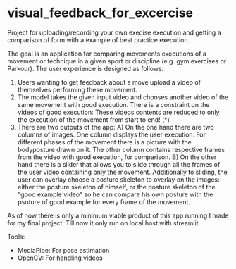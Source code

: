 # visual_feedback_for_excercise
Project for  uploading/recording your own execise execution and getting a comparison of form with a example of best practice execution.

The goal is an application for comparing movements executions of a movement or technique in a given sport or discipline (e.g. gym exercises or Parkour).
The user experience is designed as follows:

1) Users wanting to get feedback about a move upload a video of themselves performing these movement. 
2) The model takes the given input video and chooses another video of the same movement with good execution. There is a constraint on the videos of good execution: These videos contents are reduced to only the execution of the movement from start to end! (*) 
3) There are two outputs of the app: 
    A) On the one hand there are two columns of images. One column displays the user execution. For different phases of the movement there is a picture with the bodyposture drawn on it. The other column contains respective frames from the video with good execution, for comparison. 
    B) On the other hand there is a slider that allows you to slide through all the frames of the user video containing only the movement. Additionally to sliding, the user can overlay choose a posture skeleton to overlay on the images: either the posture skeleton of himself, or the posture skeleton of the "good example video" so he can compare his own posture with the psoture of good example for every frame of the movement. 
    
As of now there is only a minimum viable product of this app running I made for my final project. Till now it only run on local host with streamlit. 

Tools: 
  - MediaPipe: For pose estimation
  - OpenCV: For handling videos
